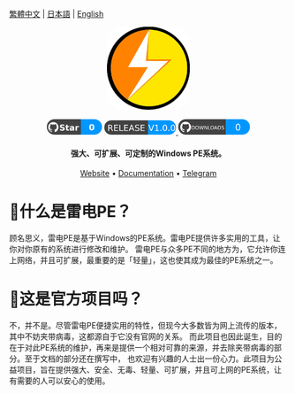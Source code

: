 <p>
  <a href="">繁體中文</a>
  |
  <a href="">日本語</a>
  |
  <a href="">English</a>
</p>
<p align="center">
  <img src="https://raw.githubusercontent.com/yiont/LightPE/main/image/light.png" alt="LightPE" width="150" style="border-radius: 30px">
</p>
<p align="center">
  <a>
    <img alt="Star" src="https://raw.githubusercontent.com/yiont/LightPE/main/image/star.png" width="100" style="border-radius: 30px">
  </a>
  <a href="https://github.com/yiont/LightPE/releases">
    <img alt"Release" src="https://raw.githubusercontent.com/yiont/LightPE/main/image/release.png" width="130" style="border-radius: 30px">
  </a>
  <a>
    <img alt"Downloads" src="https://raw.githubusercontent.com/yiont/LightPE/main/image/downloads.png" width="130" style="border-radius: 30px">
  </a>
</p>
<h4 align="center">强大、可扩展、可定制的Windows PE系统。</h4>

<p align="center">
  <a href="">Website</a>
  •
  <a href="">Documentation</a>
  •
  <a href="">Telegram</a>
</p>

# 🤔什么是雷电PE？
顾名思义，雷电PE是基于Windows的PE系统。雷电PE提供许多实用的工具，让你对你原有的系统进行修改和维护。
雷电PE与众多PE不同的地方为，它允许你连上网络，并且可扩展，最重要的是「轻量」，这也使其成为最佳的PE系统之一。

# 🧐这是官方项目吗？
不，并不是。尽管雷电PE便捷实用的特性，但现今大多数皆为网上流传的版本，其中不妨夹带病毒，这都源自于它没有官网的关系。
而此项目也因此诞生，目的在于对此PE系统的维护，再来是提供一个相对可靠的来源，并去除夹带病毒的部分。至于文档的部分还在撰写中，
也欢迎有兴趣的人士出一份心力。此项目为公益项目，旨在提供强大、安全、无毒、轻量、可扩展，并且可上网的PE系统，让有需要的人可以安心的使用。
